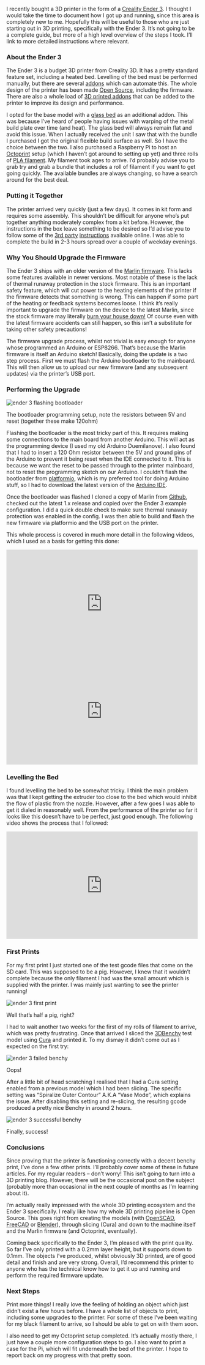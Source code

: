 I recently bought a 3D printer in the form of a [Creality Ender 3](http://s.click.aliexpress.com/e/Ew0J8ezw). I thought I would take the time to document how I got up and running, since this area is completely new to me. Hopefully this will be useful to those who are just starting out in 3D printing, specifically with the Ender 3. It’s not going to be a complete guide, but more of a high level overview of the steps I took. I’ll link to more detailed instructions where relevant.

### About the Ender 3

The Ender 3 is a budget 3D printer from Creality 3D. It has a pretty standard feature set, including a heated bed. Levelling of the bed must be performed manually, but there are several [addons](https://www.antclabs.com/bltouch) which can automate this. The whole design of the printer has been made [Open Source](https://github.com/Creality3DPrinting/Ender-3), including the firmware. There are also a whole load of [3D printed addons](https://www.thingiverse.com/search?q=ender+3) that can be added to the printer to improve its design and performance.

I opted for the base model with a [glass bed](http://s.click.aliexpress.com/e/DwEAIZte) as an additional addon. This was because I’ve heard of people having issues with warping of the metal build plate over time (and heat). The glass bed will always remain flat and avoid this issue. When I actually received the unit I saw that with the bundle I purchased I got the original flexible build surface as well. So I have the choice between the two. I also purchased a Raspberry Pi to host an [Octoprint](https://octoprint.org/) setup (which I haven’t got around to setting up yet) and three rolls of [PLA filament](http://s.click.aliexpress.com/e/2aIjA3He). My filament took ages to arrive. I’d probably advise you to grab try and grab a bundle that includes a roll of filament if you want to get going quickly. The available bundles are always changing, so have a search around for the best deal.

### Putting it Together

The printer arrived very quickly (just a few days). It comes in kit form and requires some assembly. This shouldn’t be difficult for anyone who’s put together anything moderately complex from a kit before. However, the instructions in the box leave something to be desired so I’d advise you to follow some of the [3rd party](https://letsprint3d.net/2018/04/18/how-to-assemble-creality-ender-3/) [instructions](https://makersteve.com/2018/08/25/ultimate-build-guide-for-creality-ender-3-step-by-step-a-makersteve-special-report/) available online. I was able to complete the build in 2-3 hours spread over a couple of weekday evenings.

### Why You Should Upgrade the Firmware

The Ender 3 ships with an older version of the [Marlin firmware](http://marlinfw.org/). This lacks some features available in newer versions. Most notable of these is the lack of thermal runaway protection in the stock firmware. This is an important safety feature, which will cut power to the heating elements of the printer if the firmware detects that something is wrong. This can happen if some part of the heating or feedback systems becomes loose. I think it’s really important to upgrade the firmware on the device to the latest Marlin, since the stock firmware may literally [burn your house down!](https://hackaday.com/2018/03/18/3d-printer-halts-and-catches-fire-analysis-finds-a-surprising-culprit/) Of course even with the latest firmware accidents can still happen, so this isn’t a substitute for taking other safety precautions!

The firmware upgrade process, whilst not trivial is easy enough for anyone whose programmed an Arduino or ESP8266. That’s because the Marlin firmware is itself an Arduino sketch! Basically, doing the update is a two step process. First we must flash the Arduino bootloader to the mainboard. This will then allow us to upload our new firmware (and any subsequent updates) via the printer’s USB port.

### Performing the Upgrade

![ender 3 flashing bootloader](https://webworxshop.com/wp-content/uploads/2019/11/firmware_update_setup.jpg)

The bootloader programming setup, note the resistors between 5V and reset (together these make 120ohm)

Flashing the bootloader is the most tricky part of this. It requires making some connections to the main board from another Arduino. This will act as the programming device (I used my old Arduino Duemilanove). I also found that I had to insert a 120 Ohm resistor between the 5V and ground pins of the Arduino to prevent it being reset when the IDE connected to it. This is because we want the reset to be passed through to the printer mainboard, not to reset the programming sketch on our Arduino. I couldn’t flash the bootloader from [platformio](https://platformio.org/), which is my preferred tool for doing Arduino stuff, so I had to download the latest version of the [Arduino IDE](https://www.arduino.cc/en/main/software).

Once the bootloader was flashed I cloned a copy of Marlin from [Github](https://github.com/MarlinFirmware/Marlin), checked out the latest 1.x release and copied over the Ender 3 example configuration. I did a quick double check to make sure thermal runaway protection was enabled in the config. I was then able to build and flash the new firmware via platformio and the USB port on the printer.

This whole process is covered in much more detail in the following videos, which I used as a basis for getting this done:

<iframe title="Ender 3: How to install a bootloader and update firmware" width="500" height="281" src="https://www.youtube.com/embed/fIl5X2ffdyo?feature=oembed" frameborder="0" allow="accelerometer; autoplay; clipboard-write; encrypted-media; gyroscope; picture-in-picture; web-share" referrerpolicy="strict-origin-when-cross-origin" allowfullscreen=""></iframe>

<iframe title="Ender 3 vanilla Marlin update: Concise guide" width="500" height="281" src="https://www.youtube.com/embed/N7JLchsFRDU?feature=oembed" frameborder="0" allow="accelerometer; autoplay; clipboard-write; encrypted-media; gyroscope; picture-in-picture; web-share" referrerpolicy="strict-origin-when-cross-origin" allowfullscreen=""></iframe>

### Levelling the Bed

I found levelling the bed to be somewhat tricky. I think the main problem was that I kept getting the extruder too close to the bed which would inhibit the flow of plastic from the nozzle. However, after a few goes I was able to get it dialed in reasonably well. From the performance of the printer so far it looks like this doesn’t have to be perfect, just good enough. The following video shows the process that I followed:

<iframe loading="lazy" title="Creality Ender 3- Easy Way To Level Your Bed" width="500" height="281" src="https://www.youtube.com/embed/_EfWVUJjBdA?feature=oembed" frameborder="0" allow="accelerometer; autoplay; clipboard-write; encrypted-media; gyroscope; picture-in-picture; web-share" referrerpolicy="strict-origin-when-cross-origin" allowfullscreen=""></iframe>

### First Prints

For my first print I just started one of the test gcode files that come on the SD card. This was supposed to be a pig. However, I knew that it wouldn’t complete because the only filament I had was the small amount which is supplied with the printer. I was mainly just wanting to see the printer running!

![ender 3 first print](https://webworxshop.com/wp-content/uploads/2019/11/half_pig.jpg)

Well that’s half a pig, right?

I had to wait another two weeks for the first of my rolls of filament to arrive, which was pretty frustrating. Once that arrived I sliced the [3DBenchy](https://www.thingiverse.com/thing:763622) test model using [Cura](https://ultimaker.com/software/ultimaker-cura) and printed it. To my dismay it didn’t come out as I expected on the first try:

![ender 3 failed benchy](https://webworxshop.com/wp-content/uploads/2019/11/failed_benchy.jpg)

Oops!

After a little bit of head scratching I realised that I had a Cura setting enabled from a previous model which I had been slicing. The specific setting was “Spiralize Outer Contour” A.K.A “Vase Mode”, which explains the issue. After disabling this setting and re-slicing, the resulting gcode produced a pretty nice Benchy in around 2 hours.

![ender 3 successful benchy](https://webworxshop.com/wp-content/uploads/2019/11/successful_benchy.jpg)

Finally, success!

### Conclusions

Since proving that the printer is functioning correctly with a decent benchy print, I’ve done a few other prints. I’ll probably cover some of these in future articles. For my regular readers – don’t worry! This isn’t going to turn into a 3D printing blog. However, there will be the occasional post on the subject (probably more than occasional in the next couple of months as I’m learning about it).

I’m actually really impressed with the whole 3D printing ecosystem and the Ender 3 specifically. I really like how my whole 3D printing pipeline is Open Source. This goes right from creating the models (with [OpenSCAD](https://www.openscad.org/), [FreeCAD](https://www.freecadweb.org/) or [Blender](https://www.blender.org/)), through slicing (Cura) and down to the machine itself and the Marlin firmware (and Octoprint, eventually).

Coming back specifically to the Ender 3, I’m pleased with the print quality. So far I’ve only printed with a 0.2mm layer height, but it supports down to 0.1mm. The objects I’ve produced, whilst obviously 3D printed, are of good detail and finish and are very strong. Overall, I’d recommend this printer to anyone who has the technical know how to get it up and running and perform the required firmware update.

### Next Steps

Print more things! I really love the feeling of holding an object which just didn’t exist a few hours before. I have a whole list of objects to print, including some upgrades to the printer. For some of these I’ve been waiting for my black filament to arrive, so I should be able to get on with them soon.

I also need to get my Octoprint setup completed. It’s actually mostly there, I just have a couple more configuration steps to go. I also want to print a case for the Pi, which will fit underneath the bed of the printer. I hope to report back on my progress with that pretty soon.